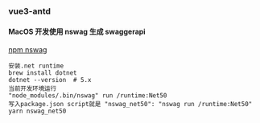 ### vue3-antd

#### MacOS 开发使用 nswag 生成 swaggerapi

[npm nswag](https://www.npmjs.com/package/nswag)

```
安装.net runtime
brew install dotnet
dotnet --version  # 5.x
当前开发环境运行
"node_modules/.bin/nswag" run /runtime:Net50
写入package.json script就是 "nswag_net50": "nswag run /runtime:Net50"
yarn nswag_net50
```
